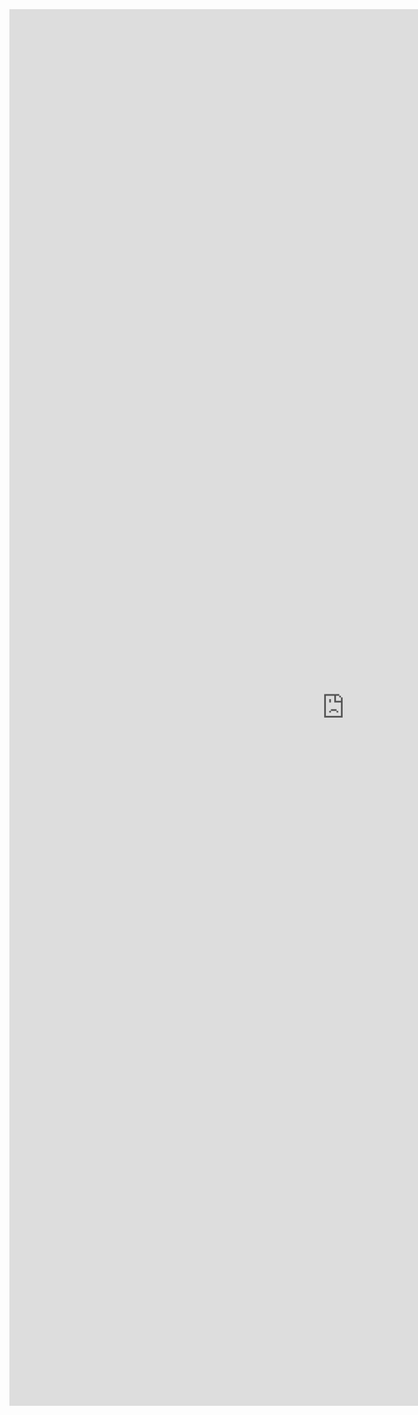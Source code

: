 <iframe src="https://storage.ning.com/topology/rest/1.0/file/get/8525198895?profile=original" style="border:0px #ffffff none;" name="myiFrame" scrolling="no" frameborder="0" marginheight="0px" marginwidth="0px" height="2500px" width="1200px" allowfullscreen></iframe>






